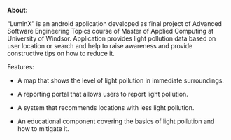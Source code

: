 **About:**

“LuminX” is an android application developed as final project of Advanced Software Engineering Topics course of Master of Applied Computing at University of Windsor. Application provides light pollution data based on user location or search and help to raise awareness and provide constructive tips on how to reduce it.

Features:

- A map that shows the level of light pollution in immediate surroundings.

- A reporting portal that allows users to report light pollution.

- A system that recommends locations with less light pollution.

- An educational component covering the basics of light pollution and how to mitigate it.
